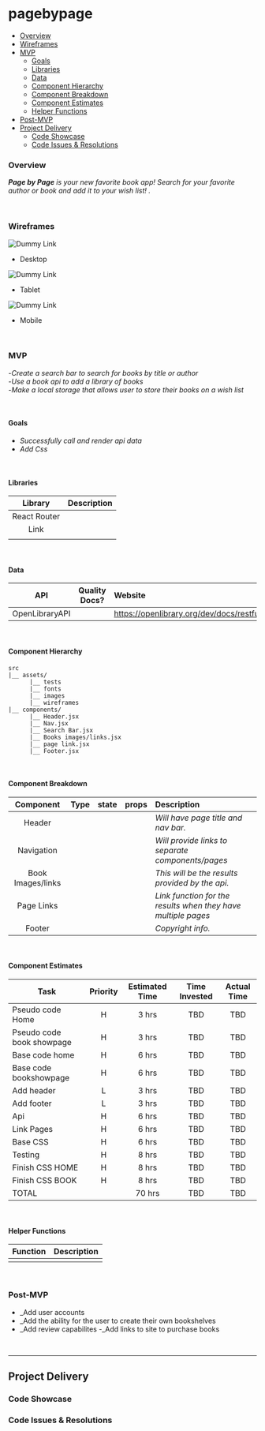 # pagebypage

  - [Overview](#Overview)
  - [Wireframes](#Wireframes)
  - [MVP](#MVP)
    - [Goals](#Goals)
    - [Libraries](#Libraries)
    - [Data](#Data)
    - [Component Hierarchy](#Component-Hierarchy)
    - [Component Breakdown](#Component-Breakdown)
    - [Component Estimates](#Component-Estimates)
    - [Helper Functions](#Helper-Functions)
  - [Post-MVP](#Post-MVP)
- [Project Delivery](#Project-Delivery)
  - [Code Showcase](#Code-Showcase)
  - [Code Issues & Resolutions](#Code-Issues--Resolutions)



### Overview

_**Page by Page** is your new favorite book app! Search for your favorite author or book and add it to your wish list! ._

<br>

### Wireframes



![Dummy Link](url)

- Desktop 

![Dummy Link](url)

- Tablet 

![Dummy Link](url)

- Mobile 

<br>

### MVP

-_Create a search bar to search for books by title or author_<br>
-_Use a book api to add a library of books_<br>
-_Make a local storage that allows user to store their books on a wish list_

<br>

#### Goals

- _Successfully call and render api data_
- _Add Css_

<br>

#### Libraries



|     Library      | Description                                |
| :--------------: | :----------------------------------------- |
|   React Router   |                                            |
|     Link         |                                            |
|                  |                                            |

<br>

#### Data



|    API     | Quality Docs? | Website       | Sample Query                            |
| :--------: | :-----------: | :------------ | :-------------------------------------- |
| OpenLibraryAPI |           |    https://openlibrary.org/dev/docs/restful_api           |                                         |

<br>

#### Component Hierarchy


```
src
|__ assets/
      |__ tests
      |__ fonts
      |__ images
      |__ wireframes
|__ components/
      |__ Header.jsx
      |__ Nav.jsx
      |__ Search Bar.jsx
      |__ Books images/links.jsx
      |__ page link.jsx
      |__ Footer.jsx
```

<br>

#### Component Breakdown



|  Component   |    Type    | state | props | Description                                                      |
| :----------: | :--------: | :---: | :---: | :--------------------------------------------------------------- |
|    Header    |  |   |     | _Will have page title and nav bar._               |
|  Navigation  |  |    |   | _Will provide links to separate components/pages_       |
|   Book Images/links   |      |     |      | _This will be the results provided by the api._      |
|Page Links  |  |     |     | _Link function for the results when they have multiple pages_                 |
|    Footer    |  |     |     | _Copyright info._ |

<br>

#### Component Estimates



| Task                | Priority | Estimated Time | Time Invested | Actual Time |
| ------------------- | :------: | :------------: | :-----------: | :---------: |
| Pseudo code Home   |    H     |     3 hrs      |     TBD     |    TBD    |
| Pseudo code book showpage |    H     |     3 hrs      |     TBD     |     TBD     |
| Base code home              |   H       |     6 hrs      |     TBD     |     TBD     |
| Base code bookshowpage               |     H     |     6 hrs      |     TBD     |     TBD     |
| Add header            |       L   |     3 hrs      |     TBD     |     TBD     |
| Add footer              |      L    |     3 hrs      |     TBD     |     TBD     |
| Api            |      H    |     6 hrs      |     TBD     |     TBD     |
| Link Pages              |   H       |     6 hrs      |     TBD     |     TBD     |
| Base CSS               |     H     |     6 hrs      |     TBD     |     TBD     |
| Testing              |        H  |     8 hrs      |     TBD     |     TBD     |
| Finish CSS HOME              |   H       |     8 hrs      |     TBD     |     TBD     |
| Finish CSS BOOK              |    H      |     8 hrs      |     TBD     |     TBD     |
| TOTAL               |          |     70 hrs      |     TBD     |     TBD     |
<br>

#### Helper Functions



|  Function  | Description                                |
| :--------: | :----------------------------------------- |
|            | |

<br>

### Post-MVP

- _Add user accounts
- _Add the ability for the user to create their own bookshelves
- _Add review capabilites
-_Add links to site to purchase books

<br>

***

## Project Delivery

### Code Showcase

>

### Code Issues & Resolutions

>
